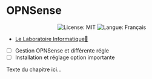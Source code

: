 # **OPNSense**
<p align="center">
  <img src="https://img.shields.io/badge/License-MIT-blue.svg" alt="License: MIT" />
  <img src="https://img.shields.io/badge/langue-français-blue.svg" alt="Langue: Français" />
</p>

- [Le Laboratoire Informatique🔬](/Docs.md)

- [ ] Gestion OPNSense et différente régle
- [ ] Installation et réglage option importante

Texte du chapitre ici...